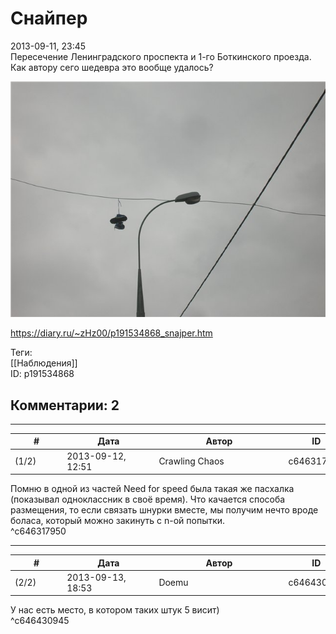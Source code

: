 Снайпер
=======

  
2013-09-11, 23:45  
 Пересечение Ленинградского проспекта и 1-го Боткинского проезда. Как автору сего шедевра это вообще удалось?   
   
   [![](pics/88c1dcde5700t.jpg)](http://s018.radikal.ru/i515/1309/dc/88c1dcde5700.jpg)     
  
<https://diary.ru/~zHz00/p191534868_snajper.htm>  
  
Теги:  
[[Наблюдения]]  
ID: p191534868  


Комментарии: 2
--------------

  


---



|         #         |              Дата              |                     Автор                     |           ID           |
| --- | --- | --- | --- |
| (1/2) | 2013-09-12, 12:51 | Crawling Chaos | c646317950 |

  
 Помню в одной из частей Need for speed была такая же пасхалка (показывал одноклассник в своё время). Что качается способа размещения, то если связать шнурки вместе, мы получим нечто вроде боласа, который можно закинуть с n-ой попытки.   
 ^c646317950

---



|         #         |              Дата              |                     Автор                     |           ID           |
| --- | --- | --- | --- |
| (2/2) | 2013-09-13, 18:53 | Doemu | c646430945 |

  
 У нас есть место, в котором таких штук 5 висит)   
 ^c646430945